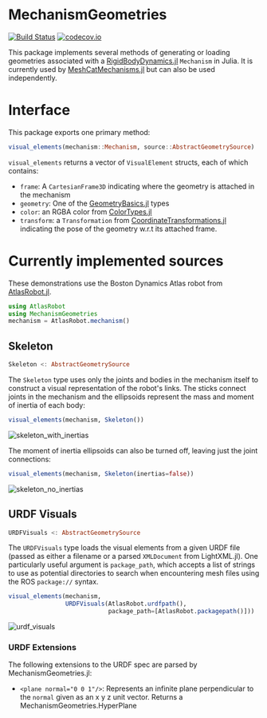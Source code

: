 # MechanismGeometries

[![Build Status](https://travis-ci.org/JuliaRobotics/MechanismGeometries.jl.svg?branch=master)](https://travis-ci.org/JuliaRobotics/MechanismGeometries.jl) 
[![codecov.io](http://codecov.io/github/JuliaRobotics/MechanismGeometries.jl/coverage.svg?branch=master)](http://codecov.io/github/JuliaRobotics/MechanismGeometries.jl?branch=master)

This package implements several methods of generating or loading geometries associated with a [RigidBodyDynamics.jl](https://github.com/tkoolen/RigidBodyDynamics.jl) `Mechanism` in Julia. It is currently used by [MeshCatMechanisms.jl](https://github.com/JuliaRobotics/MeshCatMechanisms.jl) but can also be used independently. 

# Interface

This package exports one primary method:

```julia
visual_elements(mechanism::Mechanism, source::AbstractGeometrySource)
```

`visual_elements` returns a vector of `VisualElement` structs, each of which contains:

* `frame`: A `CartesianFrame3D` indicating where the geometry is attached in the mechanism
* `geometry`: One of the [GeometryBasics.jl](https://github.com/JuliaGeometry/GeometryBasics.jl) types
* `color`: an RGBA color from [ColorTypes.jl](https://github.com/JuliaGraphics/ColorTypes.jl)
* `transform`: a `Transformation` from [CoordinateTransformations.jl](https://github.com/FugroRoames/CoordinateTransformations.jl/) indicating the pose of the geometry w.r.t its attached frame.

# Currently implemented sources

These demonstrations use the Boston Dynamics Atlas robot from [AtlasRobot.jl](https://github.com/tkoolen/AtlasRobot.jl).

```julia
using AtlasRobot
using MechanismGeometries
mechanism = AtlasRobot.mechanism()
```


## Skeleton

```julia
Skeleton <: AbstractGeometrySource
```

The `Skeleton` type uses only the joints and bodies in the mechanism itself to construct a visual representation of the robot's links. The sticks connect joints in the mechanism and the ellipsoids represent the mass and moment of inertia of each body:

```julia
visual_elements(mechanism, Skeleton())
```

![skeleton_with_inertias](https://user-images.githubusercontent.com/591886/37125808-180c1eca-223c-11e8-8e60-af3f48ba52c2.png)

The moment of inertia ellipsoids can also be turned off, leaving just the joint connections:

```julia
visual_elements(mechanism, Skeleton(inertias=false))
```

![skeleton_no_inertias](https://user-images.githubusercontent.com/591886/37125810-1ac0f4c4-223c-11e8-845a-cf17893eba93.png)

## URDF Visuals

```julia
URDFVisuals <: AbstractGeometrySource
```

The `URDFVisuals` type loads the visual elements from a given URDF file (passed as either a filename or a parsed `XMLDocument` from LightXML.jl). One particularly useful argument is `package_path`, which accepts a list of strings to use as potential directories to search when encountering mesh files using the ROS `package://` syntax.

```julia
visual_elements(mechanism, 
                URDFVisuals(AtlasRobot.urdfpath(), 
                            package_path=[AtlasRobot.packagepath()]))
```

![urdf_visuals](https://user-images.githubusercontent.com/591886/37125819-1de2441e-223c-11e8-9db2-87f814cfea63.png)

### URDF Extensions

The following extensions to the URDF spec are parsed by MechanismGeometries.jl:

* `<plane normal="0 0 1"/>`: Represents an infinite plane perpendicular to the `normal` given as an x y z unit vector. Returns a MechanismGeometries.HyperPlane





